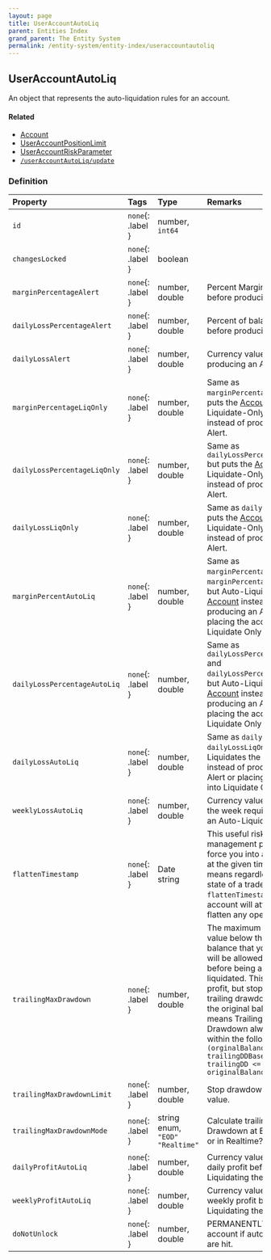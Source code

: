 ```yaml
---
layout: page
title: UserAccountAutoLiq
parent: Entities Index
grand_parent: The Entity System
permalink: /entity-system/entity-index/useraccountautoliq
---
```


## UserAccountAutoLiq
An object that represents the auto-liquidation rules for an account.

#### Related
- [Account]({{site.baseurl}}/entity-system/entity-index/Account)
- [UserAccountPositionLimit]({{site.baseurl}}/entity-system/entity-index/UserAccountPositionLimit)
- [UserAccountRiskParameter]({{site.baseurl}}/entity-system/entity-index/UserAccountRiskParameter)
- [`/userAccountAutoLiq/update`]({{site.baseurl}}/all-ops/risks/useraccountautoliqupdate)

### Definition

| Property | Tags | Type | Remarks
|:---------|:-----|:-----|:-------
| `id` | `none`{: .label } | number, `int64` | 
| `changesLocked` | `none`{: .label } | boolean |
| `marginPercentageAlert` | `none`{: .label } | number, double | Percent Margin consumed before producing an Alert
| `dailyLossPercentageAlert` | `none`{: .label } | number, double | Percent of balance lost before producing an Alert.
| `dailyLossAlert` | `none`{: .label } | number, double | Currency value loss before producing an Alert.
| `marginPercentageLiqOnly` | `none`{: .label } | number, double | Same as `marginPercentageAlert` but puts the [Account]({{site.baseurl}}/entity-system/entity-index/Account) in Liquidate-Only Mode instead of producing an Alert.
| `dailyLossPercentageLiqOnly` | `none`{: .label } | number, double | Same as `dailyLossPercentageAlert` but puts the [Account]({{site.baseurl}}/entity-system/entity-index/Account) in Liquidate-Only Mode instead of producing an Alert.
| `dailyLossLiqOnly` | `none`{: .label } | number, double | Same as `dailyLossAlert` but puts the [Account]({{site.baseurl}}/entity-system/entity-index/Account) in Liquidate-Only Mode instead of producing an Alert.
| `marginPercentAutoLiq` | `none`{: .label } | number, double | Same as `marginPercentageAlert` and `marginPercentageLiqOnly`, but Auto-Liquidates the [Account]({{site.baseurl}}/entity-system/entity-index/Account) instead of producing an Alert or placing the account into Liquidate Only Mode.
| `dailyLossPercentageAutoLiq` | `none`{: .label } | number, double | Same as `dailyLossPercentageAlert` and `dailyLossPercentageLiqOnly`, but Auto-Liquidates the [Account]({{site.baseurl}}/entity-system/entity-index/Account) instead of producing an Alert or placing the account into Liquidate Only Mode.
| `dailyLossAutoLiq` | `none`{: .label } | number, double | Same as `dailyLossAlert` and `dailyLossLiqOnly`, but Auto-Liquidates the [Account]({{site.baseurl}}/entity-system/entity-index/Account) instead of producing an Alert or placing the account into Liquidate Only Mode.
| `weeklyLossAutoLiq` | `none`{: .label } | number, double | Currency value loss during the week required to trigger an Auto-Liquidation.
| `flattenTimestamp` | `none`{: .label } | Date string | This useful risk management parameter can force you into a flat position at the given time. This means regardless of the state of a trade, at time `flattenTimestamp`, your account will attempt to flatten any open positions.
| `trailingMaxDrawdown` | `none`{: .label } | number, double | The maximum currency value below the starting balance that your account will be allowed to fall under before being auto-liquidated. This value trails profit, but stops once the trailing drawdown is equal to the original balance. This means Trailing Max Drawdown always exists within the following range: `(orginalBalance - trailingDDBaseValue) <= trailingDD <= originalBalance`
| `trailingMaxDrawdownLimit` | `none`{: .label } | number, double | Stop drawdown at a certain value. 
| `trailingMaxDrawdownMode` | `none`{: .label } | string enum, `"EOD"` `"Realtime"` | Calculate trailing Max Drawdown at End-of-Day, or in Realtime?
| `dailyProfitAutoLiq` | `none`{: .label } | number, double | Currency value amount of daily profit before Auto-Liquidating the [Account]({{site.baseurl}}/entity-system/entity-index/Account).
| `weeklyProfitAutoLiq` | `none`{: .label } | number, double | Currency value amount of weekly profit before Auto-Liquidating the [Account]({{site.baseurl}}/entity-system/entity-index/Account). 
| `doNotUnlock` | `none`{: .label } | number, double | PERMANENTLY lock the account if auto-liq settings are hit.